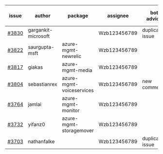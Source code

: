 | issue | author | package | assignee | bot advice | created date of issue | target release date | date from target |
| ------ | ------ | ------ | ------ | ------ | ------ | ------ | :-----: |
| [#3830](https://github.com/Azure/sdk-release-request/issues/3830) | gargankit-microsoft |  | Wzb123456789 | duplicated issue  <br> | 02-21 |  | 0 |
| [#3822](https://github.com/Azure/sdk-release-request/issues/3822) | saurgupta-msft | azure-mgmt-newrelic | Wzb123456789 |  | 02-16 | 03-24 |  |
| [#3817](https://github.com/Azure/sdk-release-request/issues/3817) | giakas | azure-mgmt-media | Wzb123456789 |  | 02-16 | 03-24 |  |
| [#3804](https://github.com/Azure/sdk-release-request/issues/3804) | sebastianrex | azure-mgmt-voiceservices | Wzb123456789 | new comment. | 02-15 | 03-24 |  |
| [#3764](https://github.com/Azure/sdk-release-request/issues/3764) | jamlai | azure-mgmt-monitor | Wzb123456789 |  | 02-10 | 03-24 |  |
| [#3732](https://github.com/Azure/sdk-release-request/issues/3732) | yifanz0 | azure-mgmt-storagemover | Wzb123456789 |  | 02-01 | 03-07 |  |
| [#3703](https://github.com/Azure/sdk-release-request/issues/3703) | nathanfalke |  | Wzb123456789 | duplicated issue  <br> | 01-25 |  | 0 |
